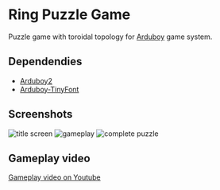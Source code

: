 # Ring Puzzle Game

Puzzle game with toroidal topology for [Arduboy](https://arduboy.com) game
system.

## Dependendies

* [Arduboy2](https://github.com/MLXXXp/Arduboy2)
* [Arduboy-TinyFont](https://github.com/yinkou/Arduboy-TinyFont)

## Screenshots

![title screen](screenshots/title_screen.png)
![gameplay](screenshots/gameplay.png)
![complete puzzle](screenshots/puzzle.png)

## Gameplay video

[Gameplay video on Youtube](https://www.youtube.com/watch?v=nojhQ64gV3A)
